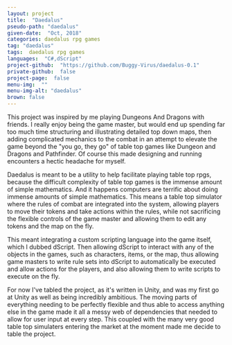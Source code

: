 ```yaml
---
layout: project
title:  "Daedalus"
pseudo-path: "daedalus"
given-date:  "Oct, 2018"
categories: daedalus rpg games
tag: "daedalus"
tags:  daedalus rpg games
languages:  "C#,dScript"
project-github:  "https://github.com/Buggy-Virus/daedalus-0.1"
private-github:  false
project-page:  false
menu-img:  ""
menu-img-alt: "daedalus"
brown: false
---
```

This project was inspired by me playing Dungeons And Dragons with friends. I really enjoy being the game master, but would end up spending far too much time structuring and illustrating detailed top down maps, then adding complicated mechanics to the combat in an attempt to elevate the game beyond the "you go, they go" of table top games like Dungeon and Dragons and Pathfinder. Of course this made designing and running encounters a hectic headache for myself.

Daedalus is meant to be a utility to help facilitate playing table top rpgs, because the difficult complexity of table top games is the immense amount of simple mathematics. And it happens computers are terrific about doing immense amounts of simple mathematics. This means a table top simulator where the rules of combat are integrated into the system, allowing players to move their tokens and take actions within the rules, while not sacrificing the flexible controls of the game master and allowing them to edit any tokens and the map on the fly.

This meant integrating a custom scripting language into the game itself, which I dubbed dScript. Then allowing dScript to interact with any of the objects in the games, such as characters, items, or the map, thus allowing game masters to write rule sets into dScript to automatically be executed and allow actions for the players, and also allowing them to write scripts to execute on the fly.

For now I've tabled the project, as it's written in Unity, and was my first go at Unity as well as being incredibly ambitious. The moving parts of everything needing to be perfectly flexible and thus able to access anything else in the game made it all a messy web of dependencies that needed to allow for user input at every step. This coupled with the many very good table top simulaters entering the market at the moment made me decide to table the project.
